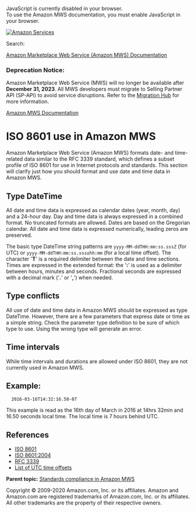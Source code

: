 <div id="MWSDX_noscript">

JavaScript is currently disabled in your browser.  
To use the Amazon MWS documentation, you must enable JavaScript in your
browser.

</div>

<div id="MWSDX_divtop">

[![Amazon
Services](https://images-na.ssl-images-amazon.com/images/G/08/mwsportal/fr_FR/amazonservices.gif "Amazon Services")](http://services.amazon.fr)

<div id="MWSDX_search">

<span id="MWSDX_searchlbl">Search:</span>

</div>

  
<span id="MWSDX_titlebar">[Amazon Marketplace Web Service (Amazon MWS)
Documentation](https://developer.amazonservices.fr/gp/mws/docs.html)</span>
<span id="MWSDX_dep_notice"></span>

### Deprecation Notice:

Amazon Marketplace Web Service (MWS) will no longer be available after
**December 31, 2023**. All MWS developers must migrate to Selling
Partner API (SP-API) to avoid service disruptions. Refer to the
[Migration
Hub](https://developer-docs.amazon.com/sp-api/page/migration-hub) for
more information.

</div>

<div id="MWSDX_divbottom">

<div id="MWSDX_divleft">

<div id="MWSDX_toc">

</div>

</div>

<div id="MWSDX_divright">

<div id="MWSDX_content">

<span id="MWSDX_breadcrumbs">[Amazon MWS
Documentation](https://developer.amazonservices.fr/gp/mws/docs.html)</span>

<div id="DG_ISO8601" class="nested0">

# ISO 8601 use in <span class="ph">Amazon MWS</span>

<div class="body">

<span class="ph">Amazon Marketplace Web Service (Amazon MWS)</span>
formats date- and time-related data similar to the RFC 3339 standard,
which defines a subset profile of ISO 8601 for use in Internet protocols
and standards. This section will clarify just how you should format and
use date and time data in <span class="ph">Amazon MWS</span>.

<div id="DG_ISO8601__formats" class="section">

## Type DateTime

All date and time data is expressed as calendar dates (year, month, day)
and a 24-hour day. Day and time data is always expressed in a combined
format. No truncated formats are allowed. Dates are based on the
Gregorian calendar. All date and time data is expressed numerically,
leading zeros are preserved.

The basic type DateTime string patterns are `yyyy-MM-ddTHH:mm:ss.sssZ`
(for UTC) or `yyyy-MM-ddTHH:mm:ss.sss±hh:mm` (for a local time offset).
The character '**T**' is a required delimiter between the date and time
sections. Times are expressed in the extended format: the '**:**' is
used as a delimiter between hours, minutes and seconds. Fractional
seconds are expressed with a decimal mark ('**.**' or '**,**') when
needed.

</div>

<div id="DG_ISO8601__datetimetype" class="section">

## Type conflicts

All use of date and time data in <span class="ph">Amazon MWS</span>
should be expressed as type <span
class="keyword parmname">DateTime</span>. However, there are a few
parameters that express date or time as a simple string. Check the
parameter type definition to be sure of which type to use. Using the
wrong type will generate an error.

</div>

<div id="DG_ISO8601__time_intervals" class="section">

## Time intervals

While time intervals and durations are allowed under ISO 8601, they are
not currently used in <span class="ph">Amazon MWS</span>.

</div>

<div id="DG_ISO8601__8601_example" class="section">

## Example:

``` pre
  2016-03-16T14:32:16.50-07
```

This example is read as the 16th day of March in 2016 at 14hrs 32min and
16.50 seconds local time. The local time is 7 hours behind UTC.

</div>

<div id="DG_ISO8601__8601References" class="section">

## References

-   <a href="https://en.wikipedia.org/wiki/ISO_8601" class="xref">ISO 8601</a>
-   <a href="http://www.iso.org/iso/home/store/catalogue_tc/catalogue_detail.htm?csnumber=40874" class="xref">ISO 8601:2004</a>
-   <a href="https://tools.ietf.org/html/rfc3339" class="xref">RFC 3339</a>
-   <a href="https://en.wikipedia.org/wiki/List_of_UTC_time_offsets" class="xref">List of UTC time offsets</a>

</div>

</div>

<div class="related-links">

<div class="familylinks">

<div class="parentlink">

**Parent topic:**
<a href="../dev_guide/DG_StandardsCompliance.md" class="link">Standards compliance in Amazon MWS</a>

</div>

</div>

</div>

</div>

<div id="MWSDX_footer">

Copyright © 2009-2020 Amazon.com, Inc. or its affiliates. Amazon and
Amazon.com are registered trademarks of Amazon.com, Inc. or its
affiliates. All other trademarks are the property of their respective
owners.

</div>

</div>

</div>

<div style="clear: both;">

</div>

</div>
